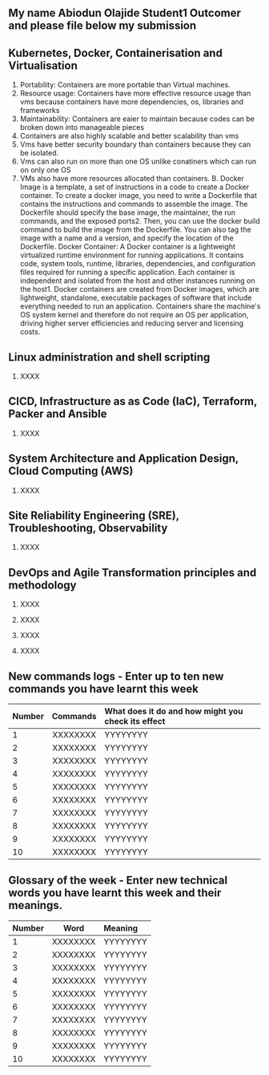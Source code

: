 ## My name Abiodun Olajide Student1 Outcomer and please file below my submission

## Kubernetes, Docker, Containerisation and Virtualisation

1. Portability: Containers are more portable than Virtual machines.
2. Resource usage: Containers have more effective resource usage than vms because containers have more dependencies, os, libraries and frameworks
3. Maintainability: Containers are eaier to maintain because codes can be broken down into manageable pieces
4. Containers are also highly scalable and better scalability than vms
5. Vms have better security boundary than containers because they can be isolated.
6. Vms can also run on more than one OS unlike conatiners which can run on only one OS
7. VMs also have more resources allocated than containers.
B. Docker Image is a template, a set of instructions in a code to create a Docker container.
To create a docker image, you need to write a Dockerfile that contains the instructions and commands to assemble the image. The Dockerfile should specify the base image, the maintainer, the run commands, and the exposed ports2. Then, you can use the docker build command to build the image from the Dockerfile. You can also tag the image with a name and a version, and specify the location of the Dockerfile.
Docker Container: A Docker container is a lightweight virtualized runtime environment for running applications. It contains code, system tools, runtime, libraries, dependencies, and configuration files required for running a specific application. Each container is independent and isolated from the host and other instances running on the host1. Docker containers are created from Docker images, which are lightweight, standalone, executable packages of software that include everything needed to run an application. Containers share the machine's OS system kernel and therefore do not require an OS per application, driving higher server efficiencies and reducing server and licensing costs.

## Linux administration and shell scripting

1. XXXX

## CICD, Infrastructure as as Code (IaC), Terraform, Packer and Ansible

1. XXXX

## System Architecture and Application Design, Cloud Computing (AWS)

1. XXXX


## Site Reliability Engineering (SRE), Troubleshooting, Observability

1. XXXX


## DevOps and Agile Transformation principles and methodology

1. XXXX

2. XXXX

3. XXXX

4. XXXX


## New commands logs - Enter up to ten new commands you have learnt this week

| Number      | Commands | What does it do and how might you check its effect     |
| :---        |    :----:   | :---  |
| 1  | XXXXXXXX       | YYYYYYYY   |
| 2  | XXXXXXXX       | YYYYYYYY   |
| 3  | XXXXXXXX       | YYYYYYYY   |
| 4  | XXXXXXXX       | YYYYYYYY   |
| 5  | XXXXXXXX       | YYYYYYYY   |
| 6  | XXXXXXXX       | YYYYYYYY   |
| 7  | XXXXXXXX       | YYYYYYYY   |
| 8  | XXXXXXXX       | YYYYYYYY   |
| 9  | XXXXXXXX       | YYYYYYYY   |
| 10 | XXXXXXXX       | YYYYYYYY   |

## Glossary of the week - Enter new technical words you have learnt this week and their meanings.

| Number   | Word | Meaning     |
| :---     | :----:   |  :---  |
| 1  | XXXXXXXX       | YYYYYYYY   |
| 2  | XXXXXXXX       | YYYYYYYY   |
| 3  | XXXXXXXX       | YYYYYYYY   |
| 4  | XXXXXXXX       | YYYYYYYY   |
| 5  | XXXXXXXX       | YYYYYYYY   |
| 6  | XXXXXXXX       | YYYYYYYY   |
| 7  | XXXXXXXX       | YYYYYYYY   |
| 8  | XXXXXXXX       | YYYYYYYY   |
| 9  | XXXXXXXX       | YYYYYYYY   |
| 10 | XXXXXXXX       | YYYYYYYY   |

